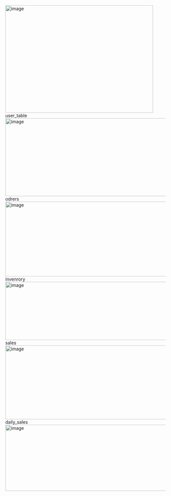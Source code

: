 <img width="464" height="338" alt="image" src="https://github.com/user-attachments/assets/b320bb4d-c69b-4524-b204-f42bb500d8c5" />
user_table
<img width="514" height="245" alt="image" src="https://github.com/user-attachments/assets/c670e472-fc7a-48f1-bd95-294b2a559ccb" />
odrers
<img width="645" height="235" alt="image" src="https://github.com/user-attachments/assets/834d57f9-7697-415f-8149-ae0a912b4fd3" />
invenrory
<img width="614" height="183" alt="image" src="https://github.com/user-attachments/assets/f1ba6577-ba01-4c50-80e9-1fd5aac49353" />
sales
<img width="589" height="232" alt="image" src="https://github.com/user-attachments/assets/e8f12514-2bb0-4cf3-a729-3f22b368a75c" />
daily_sales
<img width="588" height="208" alt="image" src="https://github.com/user-attachments/assets/d6cd014d-a90d-4752-9702-1bd023a8d20a" />
